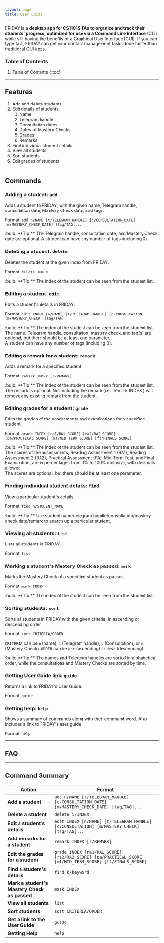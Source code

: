```yaml
---
layout: page
title: User Guide
---
```


FRIDAY is a **desktop app for CS1101S TAs to organize and track their students’ progress, optimized for use via a
Command Line Interface** (CLI) while still having the benefits of a Graphical User Interface (GUI). If you can type
fast, FRIDAY can get your contact management tasks done faster than traditional GUI apps.

### Table of Contents
1. Table of Contents
{:toc}

--------------------------------------------------------------------------------------------------------------------

## Features

1. Add and delete students
2. Edit details of students
   1. Name
   2. Telegram handle
   3. Consultation dates
   4. Dates of Mastery Checks
   5. Grades
   6. Remarks
3. Find individual student details
4. View all students
5. Sort students
6. Edit grades of students

--------------------------------------------------------------------------------------------------------------------

## Commands

[comment]: <> (<div markdown="block" class="alert alert-info">)

[comment]: <> (**:information_source: Notes about the command format:**<br>)

[comment]: <> (* Words in `UPPER_CASE` are the parameters to be supplied by the user.<br>)

[comment]: <> (  e.g. in `add n/NAME`, `NAME` is a parameter which can be used as `add n/John Doe`.)

[comment]: <> (* Items in square brackets are optional.<br>)

[comment]: <> (  e.g `n/NAME [t/TAG]` can be used as `n/John Doe t/friend` or as `n/John Doe`.)

[comment]: <> (* Items with `…`​ after them can be used multiple times including zero times.<br>)

[comment]: <> (  e.g. `[t/TAG]…​` can be used as ` ` &#40;i.e. 0 times&#41;, `t/friend`, `t/friend t/family` etc.)

[comment]: <> (* Parameters can be in any order.<br>)

[comment]: <> (  e.g. if the command specifies `n/NAME p/PHONE_NUMBER`, `p/PHONE_NUMBER n/NAME` is also acceptable.)

[comment]: <> (* If a parameter is expected only once in the command but you specified it multiple times, only the last occurrence of the parameter will be taken.<br>)

[comment]: <> (  e.g. if you specify `p/12341234 p/56785678`, only `p/56785678` will be taken.)

[comment]: <> (* Extraneous parameters for commands that do not take in parameters &#40;such as `help`, `list`, `exit` and `clear`&#41; will be ignored.<br>)

[comment]: <> (  e.g. if the command specifies `help 123`, it will be interpreted as `help`.)

[comment]: <> (</div>)

### Adding a student: `add`

Adds a student to FRIDAY, with the given name, Telegram handle, consultation date, Mastery Check date, and tags.

Format: `add n/NAME [t/TELEGRAM_HANDLE] [c/CONSULTATION_DATE] [m/MASTERY_CHECK_DATE] [tag/TAG]...`

<div markdown="span" class="alert alert-primary">:bulb: **Tip:**
The Telegram handle, consultation date, and Mastery Check date are optional. 
A student can have any number of tags (including 0).
</div>

### Deleting a student: `delete`

Deletes the student at the given index from FRIDAY.

Format: `delete INDEX`

<div markdown="span" class="alert alert-primary">:bulb: **Tip:**
The index of the student can be seen from the student list.
</div>

### Editing a student: `edit`

Edits a student's details in FRIDAY.

Format: `edit INDEX [n/NAME] [t/TELEGRAM_HANDLE] [c/CONSULTATION] [m/MASTERY_CHECK] [tag/TAG]`

<div markdown="span" class="alert alert-primary">:bulb: **Tip:**
The index of the student can be seen from the student list.<br>
The name, Telegram handle, consultation, mastery check, and tag(s) are optional, but there should be at least one parameter.<br>
A student can have any number of tags (including 0).
</div>

### Editing a remark for a student: `remark`

Adds a remark for a specified student.

Format: `remark INDEX [r/REMARK]`

<div markdown="span" class="alert alert-primary">:bulb: **Tip:**
The index of the student can be seen from the student list.<br>
The remark is optional. Not including the remark (i.e. `remark INDEX`) will remove any existing remark from the student.<br>
</div>

### Editing grades for a student: `grade`

Edits the grades of the assessments and examinations for a specified student.

Format: `grade INDEX [ra1/RA1_SCORE] [ra2/RA2_SCORE] [pa/PRACTICAL_SCORE] [mt/MID_TERM_SCORE] [ft/FINALS_SCORE]`

<div markdown="span" class="alert alert-primary">:bulb: **Tip:**
The index of the student can be seen from the student list.<br>
The scores of the assessments, Reading Assessment 1 (RA1), Reading Assessment 2 (RA2), Practical Assessment (PA), Mid-Term Test, and Final Examination, are in percentages from 0% to 100% inclusive, with decimals allowed.<br>
The scores are optional, but there should be at least one parameter.
</div>


### Finding individual student details: `find`

View a particular student's details.

Format: `find n/STUDENT_NAME`

<div markdown="span" class="alert alert-primary">:bulb: **Tip:**
Use student name/telegram handle/consultation/mastery check date/remark to search up a particular student.
</div>

### Viewing all students: `list`

Lists all students in FRIDAY.

Format: `list`

### Marking a student's Mastery Check as passed: `mark`

Marks the Mastery Check of a specified student as passed.

Format: `mark INDEX`

<div markdown="span" class="alert alert-primary">:bulb: **Tip:**
The index of the student can be seen from the student list.<br>
</div>

### Sorting students: `sort`

Sorts all students in FRIDAY with the given criteria, in ascending or descending order.

Format: `sort CRITERIA/ORDER`

`CRITERIA` can be `n` (name), `t` (Telegram handle), `c` (Consultation), or `m` (Mastery Check).
`ORDER` can be `asc` (ascending) or `desc` (descending). 

<div markdown="span" class="alert alert-primary">:bulb: **Tip:**
The names and Telegram handles are sorted in alphabetical order, while the consultations and Mastery Checks are sorted
by time. 
</div>

### Getting User Guide link: `guide`

Returns a link to FRIDAY's User Guide.

Format: `guide`

### Getting help: `help`

Shows a summary of commands along with their command word. Also includes a link to FRIDAY's user guide.

Format: `help`

--------------------------------------------------------------------------------------------------------------------

## FAQ

--------------------------------------------------------------------------------------------------------------------

## Command Summary

| Action                                       | Format                                                                                                   |
|----------------------------------------------|----------------------------------------------------------------------------------------------------------|
| **Add a student**                            | `add n/NAME [t/TELEGRAM_HANDLE] [c/CONSULTATION_DATE] [m/MASTERY_CHECK_DATE] [tag/TAG]...`               |
| **Delete a student**                         | `delete i/INDEX`                                                                                         |
| **Edit a student's details**                 | `edit INDEX [n/NAME] [t/TELEGRAM_HANDLE] [c/CONSULTATION] [m/MASTERY_CHECK] [tag/TAG]...`                |
| **Add remarks for a student**                | `remark INDEX [r/REMARK]`                                                                                |
| **Edit the grades for a student**            | `grade INDEX [ra1/RA1_SCORE] [ra2/RA2_SCORE] [pa/PRACTICAL_SCORE] [mt/MID_TERM_SCORE] [ft/FINALS_SCORE]` |
| **Find a student's details**                 | `find k/keyword`                                                                                         |
| **Mark a student's Mastery Check as passed** | `mark INDEX`                                                                                             |
| **View all students**                        | `list`                                                                                                   |
| **Sort students**                            | `sort CRITERIA/ORDER`                                                                                    |
| **Get a link to the User Guide**             | `guide`                                                                                                  |
| **Getting Help**                             | `help`                                                                                                   |
